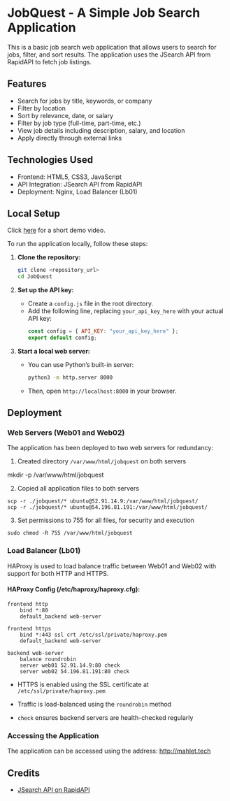 # JobQuest - A Simple Job Search Application

This is a basic job search web application that allows users to search for jobs, filter, and sort results. The application uses the JSearch API from RapidAPI to fetch job listings.

## Features

- Search for jobs by title, keywords, or company
- Filter by location
- Sort by relevance, date, or salary
- Filter by job type (full-time, part-time, etc.)
- View job details including description, salary, and location
- Apply directly through external links

## Technologies Used

- Frontend: HTML5, CSS3, JavaScript
- API Integration: JSearch API from RapidAPI
- Deployment: Nginx, Load Balancer (Lb01)

## Local Setup

Click [here](https://www.youtube.com/watch?v=GWvZeSn8z5k) for a short demo video.

To run the application locally, follow these steps:

1. **Clone the repository:**

   ```sh
   git clone <repository_url>
   cd JobQuest
   ```

2. **Set up the API key:**

   - Create a `config.js` file in the root directory.
   - Add the following line, replacing `your_api_key_here` with your actual API key:
     ```js
     const config = { API_KEY: "your_api_key_here" };
     export default config;
     ```

3. **Start a local web server:**
   - You can use Python’s built-in server:
     ```sh
     python3 -m http.server 8000
     ```
   - Then, open `http://localhost:8000` in your browser.

## Deployment

### Web Servers (Web01 and Web02)

The application has been deployed to two web servers for redundancy:

1. Created directory `/var/www/html/jobquest` on both servers

mkdir -p /var/www/html/jobquest

2. Copied all application files to both servers

```
scp -r ./jobquest/* ubuntu@52.91.14.9:/var/www/html/jobquest/
scp -r ./jobquest/* ubuntu@54.196.81.191:/var/www/html/jobquest/
```

3. Set permissions to 755 for all files, for security and execution

```
sudo chmod -R 755 /var/www/html/jobquest
```

### Load Balancer (Lb01)

HAProxy is used to load balance traffic between Web01 and Web02 with support for both HTTP and HTTPS.

#### HAProxy Config (/etc/haproxy/haproxy.cfg):

```
frontend http
    bind *:80
    default_backend web-server

frontend https
    bind *:443 ssl crt /etc/ssl/private/haproxy.pem
    default_backend web-server

backend web-server
    balance roundrobin
    server web01 52.91.14.9:80 check
    server web02 54.196.81.191:80 check

```

- HTTPS is enabled using the SSL certificate at `/etc/ssl/private/haproxy.pem`

- Traffic is load-balanced using the `roundrobin` method

- `check` ensures backend servers are health-checked regularly

### Accessing the Application

The application can be accessed using the address:
http://mahlet.tech


## Credits

- [JSearch API on RapidAPI](https://rapidapi.com/letscrape-6bRBa3QguO5/api/jsearch)

